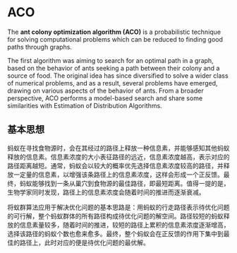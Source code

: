 # ACO

The **ant colony optimization algorithm (ACO)** is a probabilistic technique for solving computational problems which can be reduced to finding good paths through graphs.
 
The first algorithm was aiming to search for an optimal path in a graph, based on the behavior of ants seeking a path between their colony and a source of food. The original idea has since diversified to solve a wider class of numerical problems, and as a result, several problems have emerged, drawing on various aspects of the behavior of ants. From a broader perspective, ACO performs a model-based search and share some similarities with Estimation of Distribution Algorithms.

## 基本思想

蚂蚁在寻找食物源时，会在其经过的路径上释放一种信息素，并能够感知其他蚂蚁释放的信息素。信息素浓度的大小表征路径的远近，信息素浓度越高，表示对应的路径距离越短。通常，蚂蚁会以较大的概率优先选择信息素浓度较高的路径，并释放一定量的信息素，以增强该条路径上的信息素浓度，这样会形成一个正反馈。最终，蚂蚁能够找到一条从巢穴到食物源的最佳路径，即最短距离。值得一提的是，生物学家同时发现，路径上的信息素浓度会随着时间的推进而逐渐衰减。

将蚁群算法应用于解决优化问题的基本思路是：用蚂蚁的行走路径表示待优化问题的可行解，整个蚂蚁群体的所有路径构成待优化问题的解空间。路径较短的蚂蚁释放的信息素量较多，随着时间的推进，较短的路径上累积的信息素浓度逐渐增高，选择该路径的蚂蚁个数也愈来愈多。最终，整个蚂蚁会在正反馈的作用下集中到最佳的路径上，此时对应的便是待优化问题的最优解。

